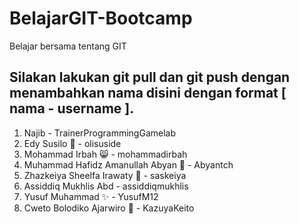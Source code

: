 # BelajarGIT-Bootcamp

Belajar bersama tentang GIT

## Silakan lakukan git pull dan git push dengan menambahkan nama disini dengan format [ nama - username ].

1. Najib - TrainerProgrammingGamelab
2. Edy Susilo 🌻 - olisuside 
3. Mohammad Irbah 😸 - mohammadirbah
4. Muhammad Hafidz Amanullah Abyan 🦕 - Abyantch
5. Zhazkeiya Sheelfa Irawaty 🐅 - saskeiya
6. Assiddiq Mukhlis Abd - assiddiqmukhlis
7. Yusuf Muhammad ✨ - YusufM12
8. Cweto Bolodiko Ajarwiro 🦅 - KazuyaKeito
